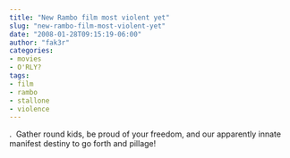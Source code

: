 ```yaml
---
title: "New Rambo film most violent yet"
slug: "new-rambo-film-most-violent-yet"
date: "2008-01-28T09:15:19-06:00"
author: "fak3r"
categories:
- movies
- O'RLY?
tags:
- film
- rambo
- stallone
- violence
---
```


.  Gather round kids, be proud of your freedom, and our apparently innate manifest destiny to go forth and pillage!
